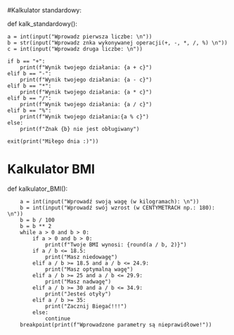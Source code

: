 #Kalkulator standardowy:

def kalk_standardowy():

    a = int(input("Wprowadz pierwsza liczbe: \n"))
    b = str(input("Wprowadz znka wykonywanej operacji(+, -, *, /, %) \n"))
    c = int(input("Wprowadz druga liczbe: \n"))

    if b == "+":
        print(f"Wynik twojego działania: {a + c}")
    elif b == "-":
        print(f"Wynik twojego działania: {a - c}")
    elif b == "*":
        print(f"Wynik twojego działania: {a * c}")
    elif b == "/":
        print(f"Wynik twojego działania: {a / c}")
    elif b == "%":
        print(f"Wynik twojego działania:{a % c}")
    else:
        print(f"Znak {b} nie jest obługiwany")

    exit(print("Miłego dnia :)"))
    
    
# Kalkulator BMI

def kalkulator_BMI():

        a = int(input("Wprowadź swoją wagę (w kilogramach): \n"))
        b = int(input("Wprowadź swój wzrost (w CENTYMETRACH np.: 180): \n"))
        b = b / 100
        b = b ** 2
        while a > 0 and b > 0:
            if a > 0 and b > 0:
                print(f"Twoje BMI wynosi: {round(a / b, 2)}")
            if a / b <= 18.5:
                print("Masz niedowagę")
            elif a / b >= 18.5 and a / b <= 24.9:
                print("Masz optymalną wagę")
            elif a / b >= 25 and a / b <= 29.9:
                print("Masz nadwagę")
            elif a / b >= 30 and a / b <= 34.9:
                print("Jesteś otyły")
            elif a / b >= 35:
                print("Zacznij Biegać!!!")
            else:
                continue
        breakpoint(print(f"Wprowadzone parametry są nieprawidłowe!"))
